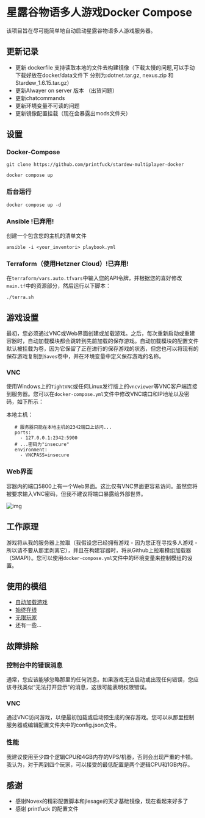# 星露谷物语多人游戏Docker Compose

该项目旨在尽可能简单地自动启动星露谷物语多人游戏服务器。



## 更新记录
* 更新 dockerfile 支持读取本地的文件去构建镜像（下载太慢的问题,可以手动下载好放在docker/data文件下 分别为:dotnet.tar.gz, nexus.zip 和 Stardew_1.6.15.tar.gz）
* 更新Alwayer on server 版本 （出货问题）
* 更新chatcommands
* 更新环境变量不可读的问题
* 更新镜像配置挂载（现在会暴露出mods文件夹）


## 设置

### Docker-Compose
 
```
git clone https://github.com/printfuck/stardew-multiplayer-docker

docker compose up
```

### 后台运行
```
docker compose up -d
```
### Ansible !已弃用!

创建一个包含您的主机的清单文件

```
ansible -i <your_inventori> playbook.yml
```

### Terraform（使用Hetzner Cloud）!已弃用!

在`terraform/vars.auto.tfvars`中输入您的API令牌，并根据您的喜好修改`main.tf`中的资源部分，然后运行以下脚本：

```
./terra.sh
```

## 游戏设置

最初，您必须通过VNC或Web界面创建或加载游戏。之后，每次重新启动或重建容器时，自动加载模块都会跳转到先前加载的保存游戏。自动加载模块的配置文件默认被挂载为卷，因为它保留了正在进行的保存游戏的状态，但您也可以将现有的保存游戏复制到`Saves`卷中，并在环境变量中定义保存游戏的名称。

### VNC

使用Windows上的`TightVNC`或任何Linux发行版上的`vncviewer`等VNC客户端连接到服务器。您可以在`docker-compose.yml`文件中修改VNC端口和IP地址以及密码，如下所示：

本地主机：
```
   # 服务器只能在本地主机的2342端口上访问...
   ports:
     - 127.0.0.1:2342:5900
   # ...密码为"insecure"
   environment:
     - VNCPASS=insecure
```

### Web界面 

容器内的端口5800上有一个Web界面。这比仅有VNC界面更容易访问。虽然您将被要求输入VNC密码，但我不建议将端口暴露给外部世界。

![img](https://store.eris.cc/uploads/859865e1ab5b23fb223923d9a7e4806b.PNG)

## 工作原理

游戏将从我的服务器上拉取（我假设您已经拥有游戏 - 因为您正在寻找多人游戏 - 所以请不要从那里剥离它），并且在构建容器时，将从Github上拉取模组加载器（SMAPI）。您可以使用`docker-compose.yml`文件中的环境变量来控制模组的设置。

## 使用的模组

* [自动加载游戏](https://www.nexusmods.com/stardewvalley/mods/2509)
* [始终在线](https://community.playstarbound.com/threads/updating-mods-for-stardew-valley-1-4.156000/page-20#post-3353880)
* [无限玩家](https://www.nexusmods.com/stardewvalley/mods/2213)
* 还有一些...

## 故障排除

### 控制台中的错误消息

通常，您应该能够忽略那里的任何消息。如果游戏无法启动或出现任何错误，您应该寻找类似“无法打开显示”的消息，这很可能表明权限错误。

### VNC

通过VNC访问游戏，以便最初加载或启动预生成的保存游戏。您可以从那里控制服务器或编辑配置文件夹中的config.json文件。

### 性能

我建议使用至少四个逻辑CPU和4GB内存的VPS/机器，否则会出现严重的卡顿。我认为，对于两到四个玩家，可以接受的最低配置是两个逻辑CPU和1GB内存。


## 感谢
 - 感谢Novex的精彩配置脚本和jlesage的天才基础镜像，现在看起来好多了
 - 感谢 printfuck 的配置文件
